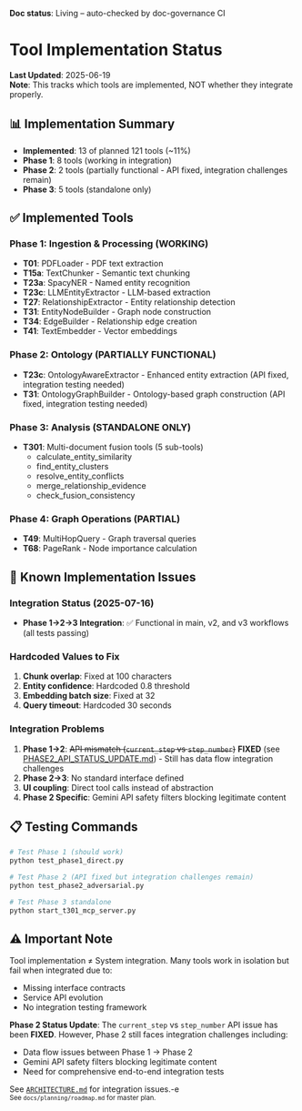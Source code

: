 **Doc status**: Living – auto-checked by doc-governance CI

# Tool Implementation Status

**Last Updated**: 2025-06-19  
**Note**: This tracks which tools are implemented, NOT whether they integrate properly.

## 📊 Implementation Summary

- **Implemented**: 13 of planned 121 tools (~11%)
- **Phase 1**: 8 tools (working in integration)
- **Phase 2**: 2 tools (partially functional - API fixed, integration challenges remain)
- **Phase 3**: 5 tools (standalone only)

## ✅ Implemented Tools

### Phase 1: Ingestion & Processing (WORKING)
- **T01**: PDFLoader - PDF text extraction
- **T15a**: TextChunker - Semantic text chunking
- **T23a**: SpacyNER - Named entity recognition
- **T23c**: LLMEntityExtractor - LLM-based extraction
- **T27**: RelationshipExtractor - Entity relationship detection
- **T31**: EntityNodeBuilder - Graph node construction
- **T34**: EdgeBuilder - Relationship edge creation
- **T41**: TextEmbedder - Vector embeddings

### Phase 2: Ontology (PARTIALLY FUNCTIONAL)
- **T23c**: OntologyAwareExtractor - Enhanced entity extraction (API fixed, integration testing needed)
- **T31**: OntologyGraphBuilder - Ontology-based graph construction (API fixed, integration testing needed)

### Phase 3: Analysis (STANDALONE ONLY)
- **T301**: Multi-document fusion tools (5 sub-tools)
  - calculate_entity_similarity
  - find_entity_clusters
  - resolve_entity_conflicts
  - merge_relationship_evidence
  - check_fusion_consistency

### Phase 4: Graph Operations (PARTIAL)
- **T49**: MultiHopQuery - Graph traversal queries
- **T68**: PageRank - Node importance calculation

## 🔧 Known Implementation Issues

### Integration Status (2025-07-16)
- **Phase 1→2→3 Integration**: ✅ Functional in main, v2, and v3 workflows (all tests passing)

### Hardcoded Values to Fix
1. **Chunk overlap**: Fixed at 100 characters
2. **Entity confidence**: Hardcoded 0.8 threshold
3. **Embedding batch size**: Fixed at 32
4. **Query timeout**: Hardcoded 30 seconds

### Integration Problems
1. **Phase 1→2**: ~~API mismatch (`current_step` vs `step_number`)~~ **FIXED** (see [PHASE2_API_STATUS_UPDATE.md](PHASE2_API_STATUS_UPDATE.md)) - Still has data flow integration challenges
2. **Phase 2→3**: No standard interface defined
3. **UI coupling**: Direct tool calls instead of abstraction
4. **Phase 2 Specific**: Gemini API safety filters blocking legitimate content

## 📋 Testing Commands

```bash
# Test Phase 1 (should work)
python test_phase1_direct.py

# Test Phase 2 (API fixed but integration challenges remain)
python test_phase2_adversarial.py

# Test Phase 3 standalone
python start_t301_mcp_server.py
```

## ⚠️ Important Note

Tool implementation ≠ System integration. Many tools work in isolation but fail when integrated due to:
- Missing interface contracts
- Service API evolution
- No integration testing framework

**Phase 2 Status Update**: The `current_step` vs `step_number` API issue has been **FIXED**. However, Phase 2 still faces integration challenges including:
- Data flow issues between Phase 1 → Phase 2
- Gemini API safety filters blocking legitimate content  
- Need for comprehensive end-to-end integration tests

See [`ARCHITECTURE.md`](ARCHITECTURE.md) for integration issues.-e 
<br><sup>See `docs/planning/roadmap.md` for master plan.</sup>
